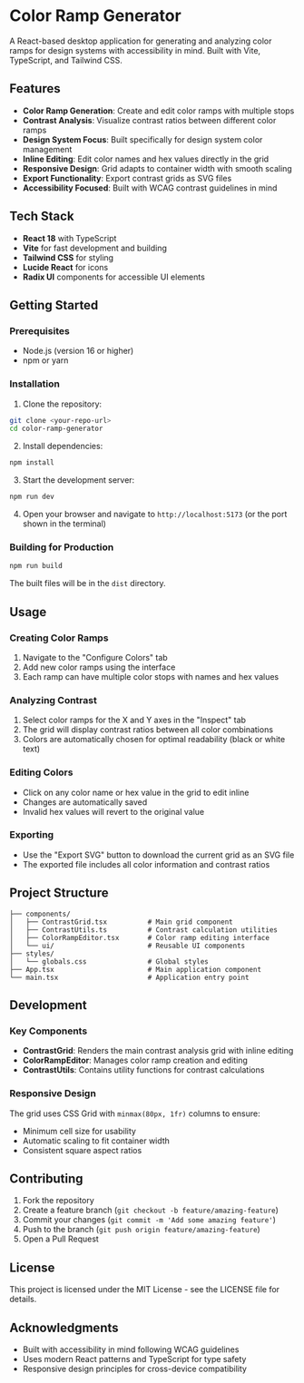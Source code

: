 # Color Ramp Generator

A React-based desktop application for generating and analyzing color ramps for design systems with accessibility in mind. Built with Vite, TypeScript, and Tailwind CSS.

## Features

- **Color Ramp Generation**: Create and edit color ramps with multiple stops
- **Contrast Analysis**: Visualize contrast ratios between different color ramps
- **Design System Focus**: Built specifically for design system color management
- **Inline Editing**: Edit color names and hex values directly in the grid
- **Responsive Design**: Grid adapts to container width with smooth scaling
- **Export Functionality**: Export contrast grids as SVG files
- **Accessibility Focused**: Built with WCAG contrast guidelines in mind

## Tech Stack

- **React 18** with TypeScript
- **Vite** for fast development and building
- **Tailwind CSS** for styling
- **Lucide React** for icons
- **Radix UI** components for accessible UI elements

## Getting Started

### Prerequisites

- Node.js (version 16 or higher)
- npm or yarn

### Installation

1. Clone the repository:
```bash
git clone <your-repo-url>
cd color-ramp-generator
```

2. Install dependencies:
```bash
npm install
```

3. Start the development server:
```bash
npm run dev
```

4. Open your browser and navigate to `http://localhost:5173` (or the port shown in the terminal)

### Building for Production

```bash
npm run build
```

The built files will be in the `dist` directory.

## Usage

### Creating Color Ramps

1. Navigate to the "Configure Colors" tab
2. Add new color ramps using the interface
3. Each ramp can have multiple color stops with names and hex values

### Analyzing Contrast

1. Select color ramps for the X and Y axes in the "Inspect" tab
2. The grid will display contrast ratios between all color combinations
3. Colors are automatically chosen for optimal readability (black or white text)

### Editing Colors

- Click on any color name or hex value in the grid to edit inline
- Changes are automatically saved
- Invalid hex values will revert to the original value

### Exporting

- Use the "Export SVG" button to download the current grid as an SVG file
- The exported file includes all color information and contrast ratios

## Project Structure

```
├── components/
│   ├── ContrastGrid.tsx          # Main grid component
│   ├── ContrastUtils.ts          # Contrast calculation utilities
│   ├── ColorRampEditor.tsx       # Color ramp editing interface
│   └── ui/                       # Reusable UI components
├── styles/
│   └── globals.css               # Global styles
├── App.tsx                       # Main application component
└── main.tsx                      # Application entry point
```

## Development

### Key Components

- **ContrastGrid**: Renders the main contrast analysis grid with inline editing
- **ColorRampEditor**: Manages color ramp creation and editing
- **ContrastUtils**: Contains utility functions for contrast calculations

### Responsive Design

The grid uses CSS Grid with `minmax(80px, 1fr)` columns to ensure:
- Minimum cell size for usability
- Automatic scaling to fit container width
- Consistent square aspect ratios

## Contributing

1. Fork the repository
2. Create a feature branch (`git checkout -b feature/amazing-feature`)
3. Commit your changes (`git commit -m 'Add some amazing feature'`)
4. Push to the branch (`git push origin feature/amazing-feature`)
5. Open a Pull Request

## License

This project is licensed under the MIT License - see the LICENSE file for details.

## Acknowledgments

- Built with accessibility in mind following WCAG guidelines
- Uses modern React patterns and TypeScript for type safety
- Responsive design principles for cross-device compatibility 